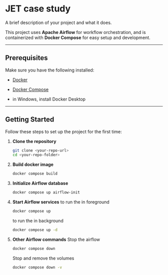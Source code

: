 # JET case study

A brief description of your project and what it does.

This project uses **Apache Airflow** for workflow orchestration, and is containerized with **Docker Compose** for easy setup and development.

---

## Prerequisites

Make sure you have the following installed:

- [Docker](https://docs.docker.com/get-docker/)
- [Docker Compose](https://docs.docker.com/compose/)

- in Windows, install Docker Desktop

---

## Getting Started

Follow these steps to set up the project for the first time:

1. **Clone the repository**
   ```bash
   git clone <your-repo-url>
   cd <your-repo-folder>

2. **Build docker image**
     ```bash
     docker compose build
     ```

3. **Initialize Airflow database**
     ```bash
     docker compose up airflow-init
     ```

4. **Start Airflow services**
    to run the in foreground
     ```bash
     docker compose up 
     ```
     to run the in background
     ```bash
     docker compose up -d
     ```

4. **Other Airflow commands**
     Stop the airflow
     ```bash
     docker compose down 
     ```

     Stop and remove the volumes
     ```bash
     docker compose down -v
     ```
